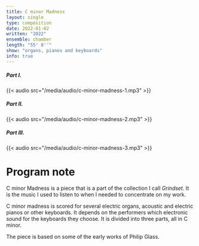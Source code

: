 ```yaml
---
title: C minor Madness
layout: single
type: composition
date: 2022-01-02
written: "2022"
ensemble: chamber
length: "55' 8''"
show: "organs, pianos and keyboards"
info: true
---
```


##### Part I.

{{< audio src="/media/audio/c-minor-madness-1.mp3" >}}

##### Part II.

{{< audio src="/media/audio/c-minor-madness-2.mp3" >}}

##### Part III.

{{< audio src="/media/audio/c-minor-madness-3.mp3" >}}

# Program note

C minor Madness is a piece that is a part of the collection I call *Grindset*. It is the music I used to listen to when I needed to concentrate on my work.

C minor madness is scored for several electric organs, acoustic and electric pianos or other keyboards. It depends on the performers which electronic sound for the keyboards they choose. It is divided into three parts, all in C minor.

The piece is based on some of the early works of Philip Glass.